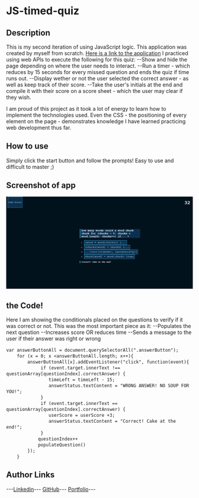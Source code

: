 # JS-timed-quiz

## Description

This is my second iteration of using JavaScript logic. This application was created by myself from scratch. [Here is a link to the application](https://thedomconrad.github.io/JS-timed-quiz/)
I practiced using web APIs to execute the following for this quiz:
--Show and hide the page depending on where the user needs to interact. 
--Run a timer - which reduces by 15 seconds for every missed question and ends the quiz if time runs out.
--Display wether or not the user selected the correct answer - as well as keep track of their score.
--Take the user's initials at the end and compile it with their score on a score sheet - which the user may clear if they wish.

I am proud of this project as it took a lot of energy to learn how to implement the technologies used. Even the CSS - the positioning of every element on the page - demonstrates knowledge I have learned practicing web development thus far.

## How to use

Simply click the start button and follow the prompts! Easy to use and difficult to master ;)

## Screenshot of app

![screenshot](./assets/images/js-timed-quiz-ss.png)

## the Code!
Here I am showing the conditionals placed on the questions to verify if it was correct or not. This was the most important piece as it:
--Populates the next question
--Increases score OR reduces time
--Sends a message to the user if their answer was right or wrong

```
var answerButtonAll = document.querySelectorAll(".answerButton");
    for (x = 0; x <answerButtonAll.length; x++){
        answerButtonAll[x].addEventListener("click", function(event){
             if (event.target.innerText !== questionArray[questionIndex].correctAnswer) {
                timeLeft = timeLeft - 15;
                answerStatus.textContent = "WRONG ANSWER! NO SOUP FOR YOU!";
             }
             if (event.target.innerText == questionArray[questionIndex].correctAnswer) {
                userScore = userScore +3;
                answerStatus.textContent = "Correct! Cake at the end!";
             }
            questionIndex++
            populateQuestion()
        });
    }

```

## Author Links
---[Linkedin](https://www.linkedin.com/in/dominic-conradson-76638b172/)---
[GitHub](https://github.com/theDomConrad/)---
[Portfolio](https://thedomconrad.github.io/Dominic-Conradson-Portfolio/)---
